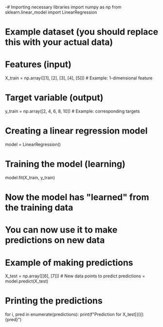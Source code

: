 -# Importing necessary libraries
import numpy as np
from sklearn.linear_model import LinearRegression

# Example dataset (you should replace this with your actual data)
# Features (input)
X_train = np.array([[1], [2], [3], [4], [5]])  # Example: 1-dimensional feature
# Target variable (output)
y_train = np.array([2, 4, 6, 8, 10])  # Example: corresponding targets

# Creating a linear regression model
model = LinearRegression()

# Training the model (learning)
model.fit(X_train, y_train)

# Now the model has "learned" from the training data
# You can now use it to make predictions on new data

# Example of making predictions
X_test = np.array([[6], [7]])  # New data points to predict
predictions = model.predict(X_test)

# Printing the predictions
for i, pred in enumerate(predictions):
    print(f"Prediction for X_test[{i}]: {pred}")

